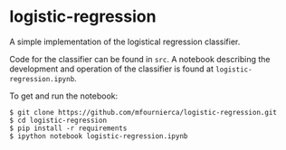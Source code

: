 # logistic-regression

A simple implementation of the logistical regression classifier. 

Code for the classifier can be found in ```src```. A notebook describing the development and operation of the classifier is found at ```logistic-regression.ipynb```. 

To get and run the notebook:
    
    $ git clone https://github.com/mfournierca/logistic-regression.git
    $ cd logistic-regression
    $ pip install -r requirements
    $ ipython notebook logistic-regression.ipynb


